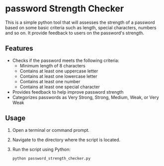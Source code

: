 # password Strength Checker
This is a simple python tool that will assesses the strength of a password based on some basic criteria such as length, special characters, numbers and so on. It provide feedback to users on the password's strength.


## Features

- Checks if the password meets the following criteria:
  - Minimum length of 8 characters
  - Contains at least one uppercase letter
  - Contains at least one lowercase letter
  - Contains at least one number
  - Contains at least one special character
- Provides feedback to help improve password strength
- Categorizes passwords as Very Strong, Strong, Medium, Weak, or Very Weak

## Usage

1. Open a terminal or command prompt.

2. Navigate to the directory where the script is located.

3. Run the script using Python:

   ```sh
   python password_strength_checker.py
